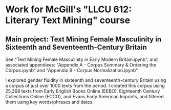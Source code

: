 # Work for McGill's "LLCU 612: Literary Text Mining" course

## Main project: Text Mining Female Masculinity in Sixteenth and Seventeenth-Century Britain
See "Text Mining Female Masculinity in Early Modern Britain.ipynb", and associated appendixes: "Appendix A - Corpus Summary & Ordering the Corpus.ipynb" and "Appendix B - Corpus Normalization.ipynb"

I explored gender fluidity in sixteenth and seventeenth-century Britain using a corpus of just over 1000 texts from the period. I created this corpus using 25,368 texts from Early English Books Online (EEBO), Eighteenth Century Collections Online (ECCO), and Evans Early American Imprints, and filtered them using key words/phrases and dates. 
